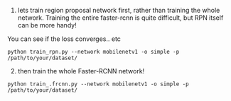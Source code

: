 

1. lets train region proposal network first, rather than training the whole network.
Training the entire faster-rcnn is quite difficult, but RPN itself can be more handy!

You can see if the loss converges.. etc

```
python train_rpn.py --network mobilenetv1 -o simple -p /path/to/your/dataset/
```

2. then train the whole Faster-RCNN network!

```
python train_.frcnn.py --network mobilenetv1 -o simple -p /path/to/your/dataset/
```

